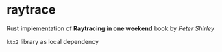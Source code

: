 # raytrace
Rust implementation of **Raytracing in one weekend** book by *Peter Shirley*

`ktx2` library as local dependency

